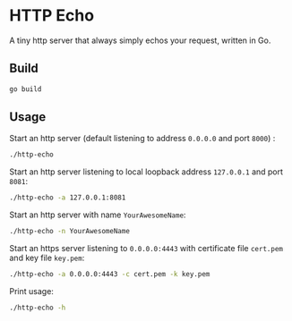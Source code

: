 # HTTP Echo

A tiny http server that always simply echos your request, written in Go.

## Build

```bash
go build
```

## Usage

Start an http server (default listening to address `0.0.0.0` and port `8000`) :

```bash
./http-echo
```

Start an http server listening to local loopback address `127.0.0.1` and port `8081`:

```bash
./http-echo -a 127.0.0.1:8081
```

Start an http server with name `YourAwesomeName`:

```bash
./http-echo -n YourAwesomeName
```

Start an https server listening to `0.0.0.0:4443` with certificate file `cert.pem` and key file `key.pem`:

```bash
./http-echo -a 0.0.0.0:4443 -c cert.pem -k key.pem
```

Print usage:

```bash
./http-echo -h
```